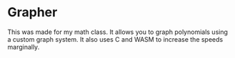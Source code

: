 # Grapher
This was made for my math class. It allows you to graph polynomials using a custom graph system. It also uses C and WASM to increase the speeds marginally. 